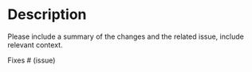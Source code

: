 # Description

Please include a summary of the changes and the related issue, include relevant context.

Fixes # (issue)
